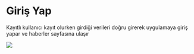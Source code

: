 # Giriş Yap

Kayıtlı kullanıcı kayıt olurken girdiği verileri doğru girerek uygulamaya giriş yapar ve haberler sayfasına ulaşır

![](<.gitbook/assets/Giriş Yap.png>)
